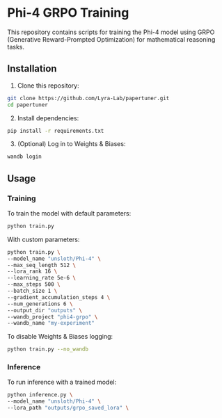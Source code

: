 # Phi-4 GRPO Training

This repository contains scripts for training the Phi-4 model using GRPO (Generative Reward-Prompted Optimization) for mathematical reasoning tasks.

## Installation

1. Clone this repository:

```bash
git clone https://github.com/Lyra-Lab/papertuner.git
cd papertuner
```

2. Install dependencies:

```bash
pip install -r requirements.txt
```

3. (Optional) Log in to Weights & Biases:

```bash
wandb login
```

## Usage

### Training

To train the model with default parameters:

```bash
python train.py
```

With custom parameters:

```bash
python train.py \
--model_name "unsloth/Phi-4" \
--max_seq_length 512 \
--lora_rank 16 \
--learning_rate 5e-6 \
--max_steps 500 \
--batch_size 1 \
--gradient_accumulation_steps 4 \
--num_generations 6 \
--output_dir "outputs" \
--wandb_project "phi4-grpo" \
--wandb_name "my-experiment"
```

To disable Weights & Biases logging:

```bash
python train.py --no_wandb
```

### Inference

To run inference with a trained model:

```bash
python inference.py \
--model_name "unsloth/Phi-4" \
--lora_path "outputs/grpo_saved_lora" \
```


